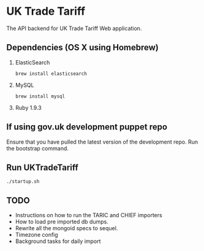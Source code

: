 # UK Trade Tariff

The API backend for UK Trade Tariff Web application.

## Dependencies (OS X using Homebrew)

1. ElasticSearch

    ```
    brew install elasticsearch
    ```
2. MySQL

    ```
    brew install mysql
    ```

3. Ruby 1.9.3

## If using gov.uk development puppet repo

Ensure that you have pulled the latest version of the development repo.
Run the bootstrap command.

## Run UKTradeTariff

    ./startup.sh

## TODO

* Instructions on how to run the TARIC and CHIEF importers
* How to load pre imported db dumps.
* Rewrite all the mongoid specs to sequel.
* Timezone config
* Background tasks for daily import